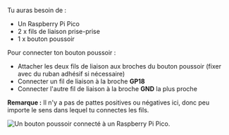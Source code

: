 Tu auras besoin de :

+ Un Raspberry Pi Pico
+ 2 x fils de liaison prise-prise
+ 1 x bouton poussoir

Pour connecter ton bouton poussoir :

+ Attacher les deux fils de liaison aux broches du bouton poussoir (fixer avec du ruban adhésif si nécessaire)
+ Connecter un fil de liaison à la broche **GP18**
+ Connecter l'autre fil de liaison à la broche **GND** la plus proche

**Remarque :** Il n'y a pas de pattes positives ou négatives ici, donc peu importe le sens dans lequel tu connectes les fils.

![Un bouton poussoir connecté à un Raspberry Pi Pico.](images/single-button-wiring.png)